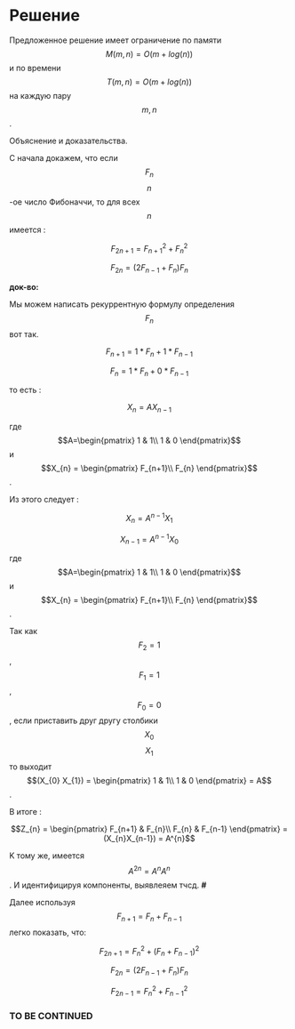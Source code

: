 ﻿# Решение

Предложенное решение имеет ограничение по памяти $$M(m,n) = O(m+log(n))$$ и по времени $$T(m,n) = О(m+log(n))$$ на каждую пару $$m,n$$.

Объяснение и доказательства.

С начала докажем, что если $$F_{n}$$ $$n$$-ое число Фибоначчи, то для всех $$n$$ имеется :

$$F_{2n+1} = F_{n+1}^2+F_{n}^2$$

$$F_{2n} = (2F_{n-1}+F_{n})F_{n}$$

**док-во:**

Мы можем написать рекуррентную формулу определения $$F_{n}$$ вот так.

$$F_{n+1} = 1*F_{n} + 1*F_{n-1}$$

$$F_{n} = 1*F_{n} + 0*F_{n-1}$$

то есть : 

$$X_{n} = AX_{n-1}$$

где $$A=\begin{pmatrix}
1 & 1\\
1 & 0
\end{pmatrix}$$ и $$X_{n} = \begin{pmatrix}
F_{n+1}\\
F_{n}
\end{pmatrix}$$.

Из этого следует : 

$$X_{n} = A^{n-1}X_{1}$$

$$X_{n-1} = A^{n-1}X_{0}$$

где $$A=\begin{pmatrix}
1 & 1\\
1 & 0
\end{pmatrix}$$ и $$X_{n} = \begin{pmatrix}
F_{n+1}\\
F_{n}
\end{pmatrix}$$.

Так как $$F_{2}=1$$, $$F_{1}=1$$, $$F_{0}=0$$, если приставить друг другу столбики $$X_{0}$$ $$X_{1}$$ то выходит $$(X_{0} X_{1}) = \begin{pmatrix}
1 & 1\\
1 & 0
\end{pmatrix} = A$$.

В итоге : 

$$Z_{n} = \begin{pmatrix}
F_{n+1} & F_{n}\\
F_{n} & F_{n-1}
\end{pmatrix} = (X_{n}X_{n-1}) = A^{n}$$

K тому же, имеется $$A^{2n} = A^{n}A^{n}$$.
И идентифицируя компоненты, выявлеяем тчсд. **#**

Далее используя $$F_{n+1} = F_{n} + F_{n-1}$$ легко показать, что:

$$F_{2n+1} = F_{n}^2+(F_{n}+F_{n-1})^2$$

$$F_{2n} = (2F_{n-1}+F_{n})F_{n}$$

$$F_{2n-1} = F_{n}^2+F_{n-1}^2$$

### TO BE CONTINUED ###
